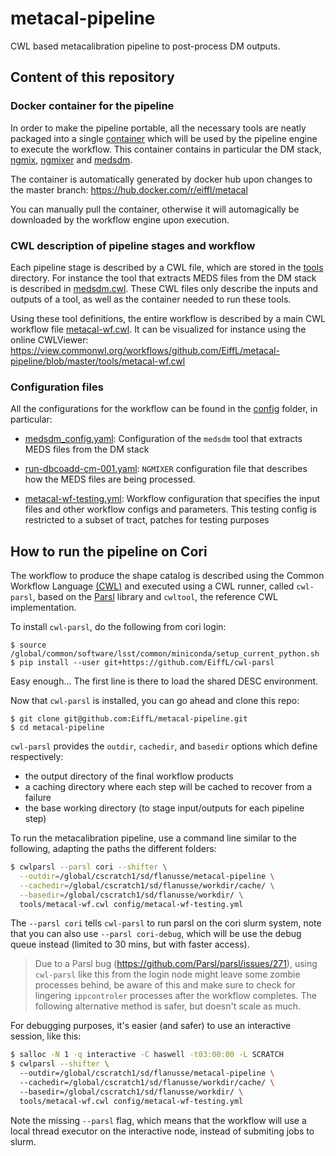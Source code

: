 # metacal-pipeline
CWL based metacalibration pipeline to post-process DM outputs. 

## Content of this repository

### Docker container for the pipeline

In order to make the pipeline portable, all the necessary tools are neatly packaged into a single [container](https://github.com/EiffL/metacal-pipeline/blob/master/docker/Dockerfile) which will be used by the pipeline 
engine to execute the workflow. This container contains in particular the DM stack, [ngmix](https://github.com/esheldon/ngmix), [ngmixer](https://github.com/esheldon/ngmixer) and [medsdm](https://github.com/esheldon/medsdm). 

The container is automatically generated by docker hub upon changes to the master branch: https://hub.docker.com/r/eiffl/metacal

You can manually pull the container, otherwise it will automagically be downloaded by the workflow engine upon
execution.


### CWL description of pipeline stages and workflow

Each pipeline stage is described by a CWL file, which are stored in the [tools](https://github.com/EiffL/metacal-pipeline/tree/master/tools) directory. For instance the tool that extracts MEDS files from the DM stack is 
described in [medsdm.cwl](https://github.com/EiffL/metacal-pipeline/blob/master/tools/medsdm.cwl). These
CWL files only describe the inputs and outputs of a tool, as well as the container needed to run these tools.

Using these tool definitions, the entire workflow is described by a main CWL workflow file [metacal-wf.cwl](https://github.com/EiffL/metacal-pipeline/blob/master/tools/metacal-wf.cwl). It can be visualized for instance
using the online CWLViewer: https://view.commonwl.org/workflows/github.com/EiffL/metacal-pipeline/blob/master/tools/metacal-wf.cwl

### Configuration files 

All the configurations for the workflow can be found in the [config](config) folder, in particular:

  - [medsdm_config.yaml](config/medsdm_config.yaml): Configuration of the `medsdm` tool that extracts MEDS files 
  from the DM stack
  
  - [run-dbcoadd-cm-001.yaml](config/run-dbcoadd-cm-001.yaml): `NGMIXER` configuration file that describes how the
  MEDS files are being processed.
  
  - [metacal-wf-testing.yml](config/metacal-wf-testing.yml): Workflow configuration that specifies the input files
  and other workflow configs and parameters. This testing config is restricted to a subset of tract, patches for testing  purposes



## How to run the pipeline on Cori

The workflow to produce the shape catalog is described using the Common Workflow Language [(CWL)](https://www.commonwl.org/) and executed using a CWL runner, called `cwl-parsl`, based on the [Parsl](http://parsl-project.org/) library and `cwltool`, the reference CWL implementation. 

To install `cwl-parsl`, do the following from cori login:
```
$ source /global/common/software/lsst/common/miniconda/setup_current_python.sh
$ pip install --user git+https://github.com/EiffL/cwl-parsl
```
Easy enough... The first line is there to load the shared DESC environment.

Now that `cwl-parsl` is installed, you can go ahead and clone this repo:
```
$ git clone git@github.com:EiffL/metacal-pipeline.git
$ cd metacal-pipeline
```

`cwl-parsl` provides the `outdir`, `cachedir`, and `basedir` options which define respectively:
  - the output directory of the final workflow products
  - a caching directory where each step will be cached to recover from a failure
  - the base working directory (to stage input/outputs for each pipeline step)

To run the metacalibration pipeline, use a command line similar to the following, adapting the paths the different
folders:
```bash
$ cwlparsl --parsl cori --shifter \
  --outdir=/global/cscratch1/sd/flanusse/metacal-pipeline \
  --cachedir=/global/cscratch1/sd/flanusse/workdir/cache/ \
  --basedir=/global/cscratch1/sd/flanusse/workdir/ \
  tools/metacal-wf.cwl config/metacal-wf-testing.yml
```
The `--parsl cori` tells `cwl-parsl` to run parsl on the cori slurm system, note that you can also use `--parsl cori-debug`, 
which will be use the debug queue instead (limited to 30 mins, but with faster access).


> Due to a Parsl bug (https://github.com/Parsl/parsl/issues/271), using `cwl-parsl` like this from the login node might leave some zombie processes behind, be aware of this and make sure to check for lingering `ippcontroler` processes after the workflow completes.
> The following alternative method is safer, but doesn't scale as much.

For debugging purposes, it's easier (and safer) to use an interactive session, like this:
```bash
$ salloc -N 1 -q interactive -C haswell -t03:00:00 -L SCRATCH
$ cwlparsl --shifter \
  --outdir=/global/cscratch1/sd/flanusse/metacal-pipeline \
  --cachedir=/global/cscratch1/sd/flanusse/workdir/cache/ \
  --basedir=/global/cscratch1/sd/flanusse/workdir/ \
  tools/metacal-wf.cwl config/metacal-wf-testing.yml
```
Note the missing `--parsl` flag, which means that the workflow will use a local thread executor on the interactive node,
instead of submiting jobs to slurm.
